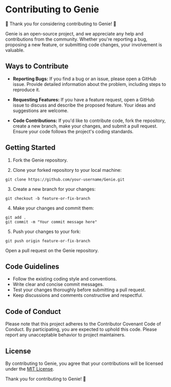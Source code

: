 # Contributing to Genie

🎉 Thank you for considering contributing to Genie! 🎉

Genie is an open-source project, and we appreciate any help and contributions from the community. Whether you're reporting a bug, proposing a new feature, or submitting code changes, your involvement is valuable.

## Ways to Contribute

- **Reporting Bugs:** If you find a bug or an issue, please open a GitHub issue. Provide detailed information about the problem, including steps to reproduce it.

- **Requesting Features:** If you have a feature request, open a GitHub issue to discuss and describe the proposed feature. Your ideas and suggestions are welcome.

- **Code Contributions:** If you'd like to contribute code, fork the repository, create a new branch, make your changes, and submit a pull request. Ensure your code follows the project's coding standards.

## Getting Started

1. Fork the Genie repository.

2. Clone your forked repository to your local machine:

```
git clone https://github.com/your-username/Genie.git
```

3. Create a new branch for your changes:

```
git checkout -b feature-or-fix-branch
```

4. Make your changes and commit them:

```
git add .
git commit -m "Your commit message here"
```

5. Push your changes to your fork:

```
git push origin feature-or-fix-branch
```

Open a pull request on the Genie repository.

## Code Guidelines

- Follow the existing coding style and conventions.
- Write clear and concise commit messages.
- Test your changes thoroughly before submitting a pull request.
- Keep discussions and comments constructive and respectful.

## Code of Conduct

Please note that this project adheres to the Contributor Covenant Code of Conduct. By participating, you are expected to uphold this code. Please report any unacceptable behavior to project maintainers.

## License

By contributing to Genie, you agree that your contributions will be licensed under the [MIT License](./LICENSE).

Thank you for contributing to Genie! 🚀
